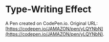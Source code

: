 # Type-Writing Effect

A Pen created on CodePen.io. Original URL: [https://codepen.io/JAMAZON/pen/yLQYNbN](https://codepen.io/JAMAZON/pen/yLQYNbN).

